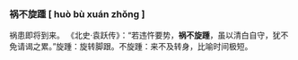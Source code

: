 ### 祸不旋踵		[ huò bù xuán zhǒng ]

祸患即将到来。  《北史·袁跃传》：“若违忤要势，**祸不旋踵**，虽以清白自守，犹不免请谒之累。”旋踵：旋转脚跟。不旋踵：来不及转身，比喻时间极短。


